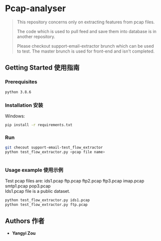 # Pcap-analyser

> This repository concerns only on extracting features from pcap files.   
>
> The code which is used to pull feed and save them into database is in another repository.  
> 
> Please checkout support-email-extractor brunch which can be used to test. The master brunch is used for front-end and isn't completed.  


## Getting Started 使用指南
### Prerequisites
```
python 3.8.6
```

### Installation 安装
Windows:
```sh
pip install -r requirements.txt
```
### Run 
```sh
git checout support-email-test_flow_extractor
python test_flow_extractor.py <pcap file name>
 
```

### Usage example 使用示例
Test pcap files are:  ids1.pcap ftp.pcap ftp2.pcap ftp3.pcap imap.pcap smtp1.pcap pop3.pcap   
Ids1.pcap file is a public dataset.
```sh
python test_flow_extractor.py ids1.pcap
python test_flow_extractor.py ftp.pcap
```

## Authors 作者

* **Yangyi Zou**

